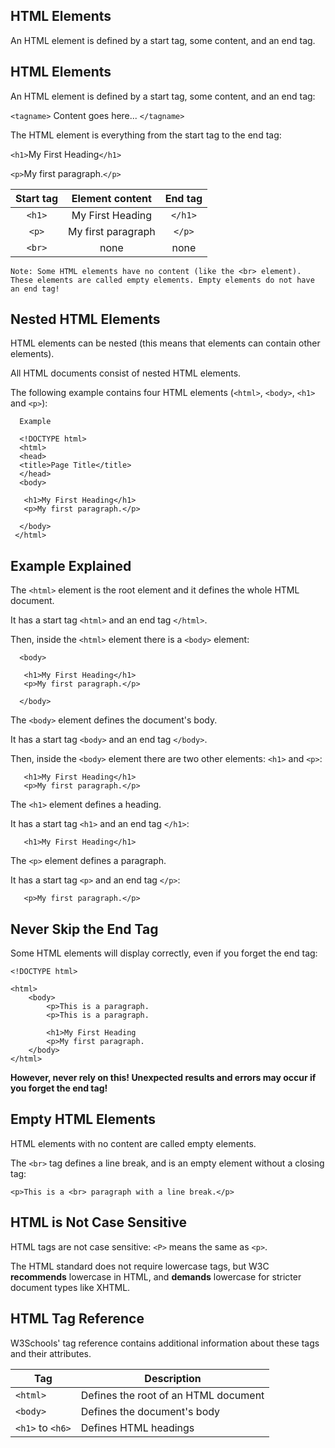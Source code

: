 HTML Elements
---
An HTML element is defined by a start tag, some content, and an end tag.





HTML Elements
---
An HTML element is defined by a start tag, some content, and an end tag:

`<tagname>` Content goes here... `</tagname>`

The HTML element is everything from the start tag to the end tag:

`<h1>`My First Heading`</h1>`

`<p>`My first paragraph.`</p>`


| Start tag | Element content | End tag |
| :---:         |     :-:      |          :---: |
| `<h1>`  |  My First Heading     | `</h1>`    |
| `<p>`  |  My first paragraph     | `</p>`   |
| `<br>`  |  none     | none    |



    Note: Some HTML elements have no content (like the <br> element). 
    These elements are called empty elements. Empty elements do not have an end tag!







Nested HTML Elements
---

HTML elements can be nested (this means that elements can contain other elements).

All HTML documents consist of nested HTML elements.

The following example contains four HTML elements (`<html>`, `<body>`, `<h1>` and `<p>`):


      Example

      <!DOCTYPE html>
      <html>
      <head>
      <title>Page Title</title>
      </head>
      <body>

       <h1>My First Heading</h1>
       <p>My first paragraph.</p>

      </body>
     </html>


Example Explained
---
The `<html>` element is the root element and it defines the whole HTML document.

It has a start tag `<html>` and an end tag `</html>`.

Then, inside the `<html>` element there is a `<body>` element:


      <body>

       <h1>My First Heading</h1>
       <p>My first paragraph.</p>

      </body>
      

The `<body>` element defines the document's body.

It has a start tag `<body>` and an end tag `</body>`.

Then, inside the `<body>` element there are two other elements: `<h1>` and `<p>`:

       <h1>My First Heading</h1>
       <p>My first paragraph.</p>
       

The `<h1>` element defines a heading.

It has a start tag `<h1>` and an end tag `</h1>`:
       
       <h1>My First Heading</h1>
       
The `<p>` element defines a paragraph.

It has a start tag `<p>` and an end tag `</p>`:

       <p>My first paragraph.</p>



Never Skip the End Tag
---
Some HTML elements will display correctly, even if you forget the end tag:

    <!DOCTYPE html>

    <html>
	    <body>
	    	<p>This is a paragraph.
	    	<p>This is a paragraph.

	    	<h1>My First Heading
	    	<p>My first paragraph.
	    </body>
    </html>


**However, never rely on this! Unexpected results and errors may occur if you forget the end tag!**

Empty HTML Elements
---
HTML elements with no content are called empty elements.

The `<br>` tag defines a line break, and is an empty element without a closing tag:
	
	<p>This is a <br> paragraph with a line break.</p>
	
HTML is Not Case Sensitive
---
HTML tags are not case sensitive: `<P>` means the same as `<p>`.

The HTML standard does not require lowercase tags, but W3C **recommends** lowercase in HTML, and **demands** lowercase for stricter document types like XHTML.


HTML Tag Reference
---
W3Schools' tag reference contains additional information about these tags and their attributes.


|Tag|Description|
|-|-|
|`<html>`|Defines the root of an HTML document|
|`<body>`|Defines the document's body|
|`<h1>` to `<h6>`|Defines HTML headings|


